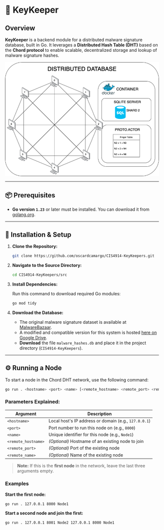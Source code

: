 # 🔐 KeyKeeper

## Overview

**KeyKeeper** is a backend module for a distributed malware signature database, built in Go. It leverages a **Distributed Hash Table (DHT)** based on the **Chord protocol** to enable scalable, decentralized storage and lookup of malware signature hashes.

![System Architecture](./KeyKeeperArchitecture.png)

---

## 📦 Prerequisites

- **Go version `1.23`** or later must be installed. You can download it from [golang.org](https://golang.org/dl/).

---

## 🚀 Installation & Setup

1. **Clone the Repository:**

   ```bash
   git clone https://github.com/oscardcamargo/CIS4914-KeyKeepers.git
   ```

2. **Navigate to the Source Directory:**

   ```bash
   cd CIS4914-KeyKeepers/src
   ```

3. **Install Dependencies:**

   Run this command to download required Go modules:

   ```bash
   go mod tidy
   ```

4. **Download the Database:**

    - The original malware signature dataset is available at [MalwareBazaar](https://bazaar.abuse.ch).
    - A modified and compatible version for this system is hosted [here on Google Drive](https://drive.google.com/drive/folders/18VmFDWQL1ayjJoP8AZCehXTQowhdQHd4).
    - **Download** the file `malware_hashes.db` and place it in the project directory (`CIS4914-KeyKeepers`).
---

## ⚙️ Running a Node

To start a node in the Chord DHT network, use the following command:

```bash
go run . <hostname> <port> <name> [<remote_hostname> <remote_port> <remote_name>]
```

### Parameters Explained:

| Argument            | Description |
|---------------------|-------------|
| `<hostname>`        | Local host's IP address or domain (e.g., `127.0.0.1`) |
| `<port>`            | Port number to run this node on (e.g., `8000`) |
| `<name>`            | Unique identifier for this node (e.g., `Node1`) |
| `<remote_hostname>` | *(Optional)* Hostname of an existing node to join |
| `<remote_port>`     | *(Optional)* Port of the existing node |
| `<remote_name>`     | *(Optional)* Name of the existing node |

> **Note:** If this is the **first node** in the network, leave the last three arguments empty.

### Examples

**Start the first node:**

```bash
go run . 127.0.0.1 8000 Node1
```

**Start a second node and join the first:**

```bash
go run . 127.0.0.1 8001 Node2 127.0.0.1 8000 Node1
```